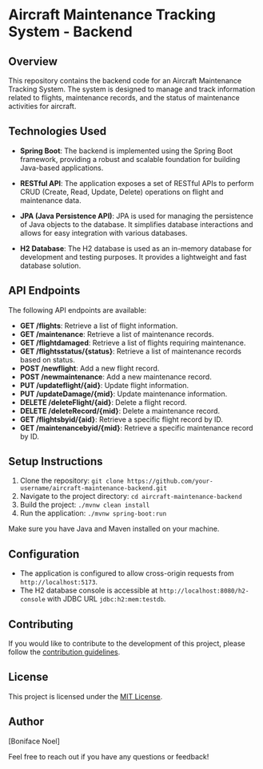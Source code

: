 # Aircraft Maintenance Tracking System - Backend

## Overview

This repository contains the backend code for an Aircraft Maintenance Tracking System. The system is designed to manage and track information related to flights, maintenance records, and the status of maintenance activities for aircraft.

## Technologies Used

- **Spring Boot**: The backend is implemented using the Spring Boot framework, providing a robust and scalable foundation for building Java-based applications.

- **RESTful API**: The application exposes a set of RESTful APIs to perform CRUD (Create, Read, Update, Delete) operations on flight and maintenance data.

- **JPA (Java Persistence API)**: JPA is used for managing the persistence of Java objects to the database. It simplifies database interactions and allows for easy integration with various databases.

- **H2 Database**: The H2 database is used as an in-memory database for development and testing purposes. It provides a lightweight and fast database solution.

## API Endpoints

The following API endpoints are available:

- **GET /flights**: Retrieve a list of flight information.
- **GET /maintenance**: Retrieve a list of maintenance records.
- **GET /flightdamaged**: Retrieve a list of flights requiring maintenance.
- **GET /flightsstatus/{status}**: Retrieve a list of maintenance records based on status.
- **POST /newflight**: Add a new flight record.
- **POST /newmaintenance**: Add a new maintenance record.
- **PUT /updateflight/{aid}**: Update flight information.
- **PUT /updateDamage/{mid}**: Update maintenance information.
- **DELETE /deleteFlight/{aid}**: Delete a flight record.
- **DELETE /deleteRecord/{mid}**: Delete a maintenance record.
- **GET /flightsbyid/{aid}**: Retrieve a specific flight record by ID.
- **GET /maintenancebyid/{mid}**: Retrieve a specific maintenance record by ID.

## Setup Instructions

1. Clone the repository: `git clone https://github.com/your-username/aircraft-maintenance-backend.git`
2. Navigate to the project directory: `cd aircraft-maintenance-backend`
3. Build the project: `./mvnw clean install`
4. Run the application: `./mvnw spring-boot:run`

Make sure you have Java and Maven installed on your machine.

## Configuration

- The application is configured to allow cross-origin requests from `http://localhost:5173`.
- The H2 database console is accessible at `http://localhost:8080/h2-console` with JDBC URL `jdbc:h2:mem:testdb`.

## Contributing

If you would like to contribute to the development of this project, please follow the [contribution guidelines](CONTRIBUTING.md).

## License

This project is licensed under the [MIT License](LICENSE).

## Author

[Boniface Noel]

Feel free to reach out if you have any questions or feedback!
